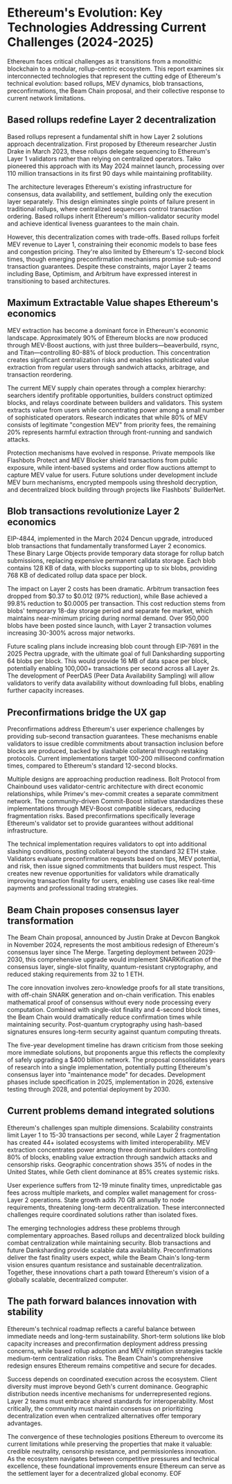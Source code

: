 # Ethereum's Evolution: Key Technologies Addressing Current Challenges (2024-2025)

Ethereum faces critical challenges as it transitions from a monolithic blockchain to a modular, rollup-centric ecosystem. This report examines six interconnected technologies that represent the cutting edge of Ethereum's technical evolution: based rollups, MEV dynamics, blob transactions, preconfirmations, the Beam Chain proposal, and their collective response to current network limitations.

## Based rollups redefine Layer 2 decentralization

Based rollups represent a fundamental shift in how Layer 2 solutions approach decentralization. First proposed by Ethereum researcher Justin Drake in March 2023, these rollups delegate sequencing to Ethereum's Layer 1 validators rather than relying on centralized operators. Taiko pioneered this approach with its May 2024 mainnet launch, processing over 110 million transactions in its first 90 days while maintaining profitability.

The architecture leverages Ethereum's existing infrastructure for consensus, data availability, and settlement, building only the execution layer separately. This design eliminates single points of failure present in traditional rollups, where centralized sequencers control transaction ordering. Based rollups inherit Ethereum's million-validator security model and achieve identical liveness guarantees to the main chain.

However, this decentralization comes with trade-offs. Based rollups forfeit MEV revenue to Layer 1, constraining their economic models to base fees and congestion pricing. They're also limited by Ethereum's 12-second block times, though emerging preconfirmation mechanisms promise sub-second transaction guarantees. Despite these constraints, major Layer 2 teams including Base, Optimism, and Arbitrum have expressed interest in transitioning to based architectures.

## Maximum Extractable Value shapes Ethereum's economics

MEV extraction has become a dominant force in Ethereum's economic landscape. Approximately 90% of Ethereum blocks are now produced through MEV-Boost auctions, with just three builders—beaverbuild, rsync, and Titan—controlling 80-88% of block production. This concentration creates significant centralization risks and enables sophisticated value extraction from regular users through sandwich attacks, arbitrage, and transaction reordering.

The current MEV supply chain operates through a complex hierarchy: searchers identify profitable opportunities, builders construct optimized blocks, and relays coordinate between builders and validators. This system extracts value from users while concentrating power among a small number of sophisticated operators. Research indicates that while 80% of MEV consists of legitimate "congestion MEV" from priority fees, the remaining 20% represents harmful extraction through front-running and sandwich attacks.

Protection mechanisms have evolved in response. Private mempools like Flashbots Protect and MEV Blocker shield transactions from public exposure, while intent-based systems and order flow auctions attempt to capture MEV value for users. Future solutions under development include MEV burn mechanisms, encrypted mempools using threshold decryption, and decentralized block building through projects like Flashbots' BuilderNet.

## Blob transactions revolutionize Layer 2 economics

EIP-4844, implemented in the March 2024 Dencun upgrade, introduced blob transactions that fundamentally transformed Layer 2 economics. These Binary Large Objects provide temporary data storage for rollup batch submissions, replacing expensive permanent calldata storage. Each blob contains 128 KB of data, with blocks supporting up to six blobs, providing 768 KB of dedicated rollup data space per block.

The impact on Layer 2 costs has been dramatic. Arbitrum transaction fees dropped from $0.37 to $0.012 (97% reduction), while Base achieved a 99.8% reduction to $0.0005 per transaction. This cost reduction stems from blobs' temporary 18-day storage period and separate fee market, which maintains near-minimum pricing during normal demand. Over 950,000 blobs have been posted since launch, with Layer 2 transaction volumes increasing 30-300% across major networks.

Future scaling plans include increasing blob count through EIP-7691 in the 2025 Pectra upgrade, with the ultimate goal of full Danksharding supporting 64 blobs per block. This would provide 16 MB of data space per block, potentially enabling 100,000+ transactions per second across all Layer 2s. The development of PeerDAS (Peer Data Availability Sampling) will allow validators to verify data availability without downloading full blobs, enabling further capacity increases.

## Preconfirmations bridge the UX gap

Preconfirmations address Ethereum's user experience challenges by providing sub-second transaction guarantees. These mechanisms enable validators to issue credible commitments about transaction inclusion before blocks are produced, backed by slashable collateral through restaking protocols. Current implementations target 100-200 millisecond confirmation times, compared to Ethereum's standard 12-second blocks.

Multiple designs are approaching production readiness. Bolt Protocol from Chainbound uses validator-centric architecture with direct economic relationships, while Primev's mev-commit creates a separate commitment network. The community-driven Commit-Boost initiative standardizes these implementations through MEV-Boost compatible sidecars, reducing fragmentation risks. Based preconfirmations specifically leverage Ethereum's validator set to provide guarantees without additional infrastructure.

The technical implementation requires validators to opt into additional slashing conditions, posting collateral beyond the standard 32 ETH stake. Validators evaluate preconfirmation requests based on tips, MEV potential, and risk, then issue signed commitments that builders must respect. This creates new revenue opportunities for validators while dramatically improving transaction finality for users, enabling use cases like real-time payments and professional trading strategies.

## Beam Chain proposes consensus layer transformation

The Beam Chain proposal, announced by Justin Drake at Devcon Bangkok in November 2024, represents the most ambitious redesign of Ethereum's consensus layer since The Merge. Targeting deployment between 2029-2030, this comprehensive upgrade would implement SNARKification of the consensus layer, single-slot finality, quantum-resistant cryptography, and reduced staking requirements from 32 to 1 ETH.

The core innovation involves zero-knowledge proofs for all state transitions, with off-chain SNARK generation and on-chain verification. This enables mathematical proof of consensus without every node processing every computation. Combined with single-slot finality and 4-second block times, the Beam Chain would dramatically reduce confirmation times while maintaining security. Post-quantum cryptography using hash-based signatures ensures long-term security against quantum computing threats.

The five-year development timeline has drawn criticism from those seeking more immediate solutions, but proponents argue this reflects the complexity of safely upgrading a $400 billion network. The proposal consolidates years of research into a single implementation, potentially putting Ethereum's consensus layer into "maintenance mode" for decades. Development phases include specification in 2025, implementation in 2026, extensive testing through 2028, and potential deployment by 2030.

## Current problems demand integrated solutions

Ethereum's challenges span multiple dimensions. Scalability constraints limit Layer 1 to 15-30 transactions per second, while Layer 2 fragmentation has created 44+ isolated ecosystems with limited interoperability. MEV extraction concentrates power among three dominant builders controlling 80% of blocks, enabling value extraction through sandwich attacks and censorship risks. Geographic concentration shows 35% of nodes in the United States, while Geth client dominance at 85% creates systemic risks.

User experience suffers from 12-19 minute finality times, unpredictable gas fees across multiple markets, and complex wallet management for cross-Layer 2 operations. State growth adds 70 GB annually to node requirements, threatening long-term decentralization. These interconnected challenges require coordinated solutions rather than isolated fixes.

The emerging technologies address these problems through complementary approaches. Based rollups and decentralized block building combat centralization while maintaining security. Blob transactions and future Danksharding provide scalable data availability. Preconfirmations deliver the fast finality users expect, while the Beam Chain's long-term vision ensures quantum resistance and sustainable decentralization. Together, these innovations chart a path toward Ethereum's vision of a globally scalable, decentralized computer.

## The path forward balances innovation with stability

Ethereum's technical roadmap reflects a careful balance between immediate needs and long-term sustainability. Short-term solutions like blob capacity increases and preconfirmation deployment address pressing concerns, while based rollup adoption and MEV mitigation strategies tackle medium-term centralization risks. The Beam Chain's comprehensive redesign ensures Ethereum remains competitive and secure for decades.

Success depends on coordinated execution across the ecosystem. Client diversity must improve beyond Geth's current dominance. Geographic distribution needs incentive mechanisms for underrepresented regions. Layer 2 teams must embrace shared standards for interoperability. Most critically, the community must maintain consensus on prioritizing decentralization even when centralized alternatives offer temporary advantages.

The convergence of these technologies positions Ethereum to overcome its current limitations while preserving the properties that make it valuable: credible neutrality, censorship resistance, and permissionless innovation. As the ecosystem navigates between competitive pressures and technical excellence, these foundational improvements ensure Ethereum can serve as the settlement layer for a decentralized global economy.
EOF
